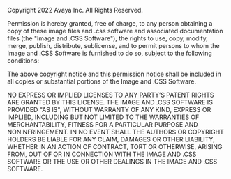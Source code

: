 Copyright 2022 Avaya Inc. All Rights Reserved.

Permission is hereby granted, free of charge, to any person obtaining a copy of these image files and .css software and associated documentation files (the "Image and .CSS Software"), the rights to use, copy, modify, merge, publish, distribute, sublicense, and to permit persons to whom the Image and .CSS Software is furnished to do so, subject to the following conditions:

The above copyright notice and this permission notice shall be included in all copies or substantial portions of the Image and .CSS Software.

NO EXPRESS OR IMPLIED LICENSES TO ANY PARTY’S PATENT RIGHTS ARE GRANTED BY THIS LICENSE. THE IMAGE AND .CSS SOFTWARE IS PROVIDED "AS IS", WITHOUT WARRANTY OF ANY KIND, EXPRESS OR IMPLIED, INCLUDING BUT NOT LIMITED TO THE WARRANTIES OF MERCHANTABILITY, FITNESS FOR A PARTICULAR PURPOSE AND NONINFRINGEMENT. IN NO EVENT SHALL THE AUTHORS OR COPYRIGHT HOLDERS BE LIABLE FOR ANY CLAIM, DAMAGES OR OTHER LIABILITY, WHETHER IN AN ACTION OF CONTRACT, TORT OR OTHERWISE, ARISING FROM, OUT OF OR IN CONNECTION WITH THE IMAGE AND .CSS SOFTWARE OR THE USE OR OTHER DEALINGS IN THE IMAGE AND .CSS SOFTWARE.

